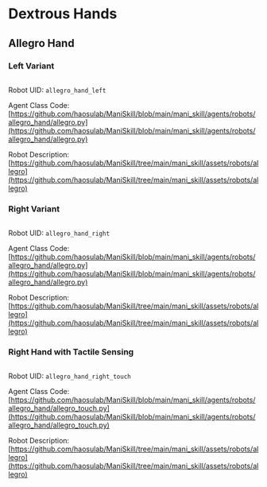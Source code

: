 # Dextrous Hands

## Allegro Hand

### Left Variant

```{figure} ../images/allegro_hand_left.png
```

Robot UID: `allegro_hand_left`

Agent Class Code: [https://github.com/haosulab/ManiSkill/blob/main/mani_skill/agents/robots/allegro_hand/allegro.py](https://github.com/haosulab/ManiSkill/blob/main/mani_skill/agents/robots/allegro_hand/allegro.py)

Robot Description: [https://github.com/haosulab/ManiSkill/tree/main/mani_skill/assets/robots/allegro](https://github.com/haosulab/ManiSkill/tree/main/mani_skill/assets/robots/allegro)


### Right Variant

```{figure} ../images/allegro_hand_right.png
```

Robot UID: `allegro_hand_right`

Agent Class Code: [https://github.com/haosulab/ManiSkill/blob/main/mani_skill/agents/robots/allegro_hand/allegro.py](https://github.com/haosulab/ManiSkill/blob/main/mani_skill/agents/robots/allegro_hand/allegro.py)

Robot Description: [https://github.com/haosulab/ManiSkill/tree/main/mani_skill/assets/robots/allegro](https://github.com/haosulab/ManiSkill/tree/main/mani_skill/assets/robots/allegro)


### Right Hand with Tactile Sensing

```{figure} ../images/allegro_hand_right_touch.png
```

Robot UID: `allegro_hand_right_touch`

Agent Class Code: [https://github.com/haosulab/ManiSkill/blob/main/mani_skill/agents/robots/allegro_hand/allegro_touch.py](https://github.com/haosulab/ManiSkill/blob/main/mani_skill/agents/robots/allegro_hand/allegro_touch.py)

Robot Description: [https://github.com/haosulab/ManiSkill/tree/main/mani_skill/assets/robots/allegro](https://github.com/haosulab/ManiSkill/tree/main/mani_skill/assets/robots/allegro)